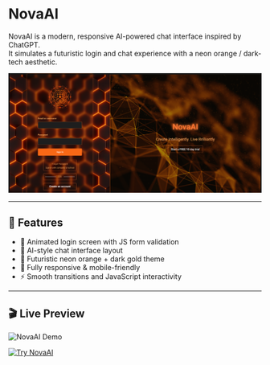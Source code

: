 # NovaAI 

NovaAI is a modern, responsive AI-powered chat interface inspired by ChatGPT.  
It simulates a futuristic login and chat experience with a neon orange / dark-tech aesthetic.

![Login Preview](https://github.com/baransaglam/NovaAI/raw/main/readME_files/lPage.png)

---

## 🚀 Features

- 🔐 Animated login screen with JS form validation
- 💬 AI-style chat interface layout
- 🌆 Futuristic neon orange + dark gold theme
- 🎨 Fully responsive & mobile-friendly
- ⚡ Smooth transitions and JavaScript interactivity

---

## 🎬 Live Preview

![NovaAI Demo](https://github.com/baransaglam/NovaAI/raw/main/readME_files/novaAI_test.gif)

[![Try NovaAI](https://github.com/baransaglam/NovaAI/raw/main/readME_files/novaAI_test.gif)](https://baransaglam.github.io/NovaAI/NovaAI.html)


